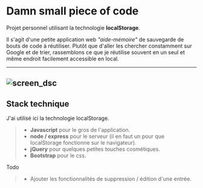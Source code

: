 Damn small piece of code
=====================

Projet personnel utilisant la technologie **localStorage**.

Il s'agit d'une petite application web *"aide-mémoire"* de sauvegarde de bouts de code à réutiliser.
Plutôt que d'aller les chercher constamment sur Google et de trier, rassemblons ce que je réutilise souvent en un seul et même endroit facilement accessible en local.

----------
![screen_dsc](https://cloud.githubusercontent.com/assets/3410139/25485727/2ae5cb2e-2b5f-11e7-9c69-eb75a05c0d75.PNG)
----------
Stack technique
-------------
J'ai utilisé ici la technologie localStorage.

> - **Javascript** pour le gros de l'application.
> - **node / express** pour le serveur (il en faut un pour que localStorage fonctionne sur le navigateur).
> - **jQuery** pour quelques petites touches cosmétiques.
> - **Bootstrap** pour le css.

Todo
> - Ajouter les fonctionnalités de suppression / édition d'une entrée.
